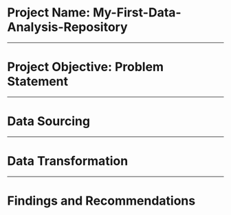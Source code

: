 # Project Name: My-First-Data-Analysis-Repository

----
# Project Objective: Problem Statement


----
# Data Sourcing


----
# Data Transformation


----
# Findings and Recommendations


